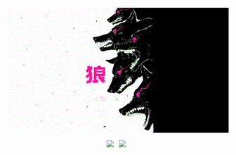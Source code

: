 ![Wolf banner](https://github.com/AmunRha/AmunRha/blob/main/res/MOSHED-2021-2-8-5-9-11.gif)

<p align="center">
<a href="https://medium.com/@amun_rha"><img height="30" src="https://cdn.mos.cms.futurecdn.net/xJGh6cXvC69an86AdrLD98-970-80.jpg.webp"></a>&nbsp;&nbsp;
<a href="https://twitter.com/amun_rha/"><img height="30" src="https://image.flaticon.com/icons/png/512/23/23681.png"></a>&nbsp;&nbsp;
</p>
